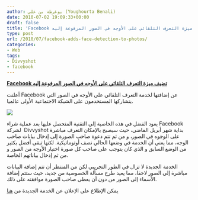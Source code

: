 ```yaml
---
author: يوغرطة بن علي (Youghourta Benali)
date: 2010-07-02 19:09:33+00:00
draft: false
title: 'Facebook تضيف ميزة التعرف التلقائي على الأوجه في الصور المرفوعة إليه  '
type: post
url: /2010/07/facebook-adds-face-detection-to-photos/
categories:
- Web
tags:
- Divvyshot
- facebook
---
```


**[Facebook تضيف ميزة التعرف التلقائي على الأوجه في الصور المرفوعة إليه](https://www.it-scoop.com/2010/07/facebook-adds-face-detection-to-photos)**


أعلنت Facebook عن إضافتها لخدمة التعرف التلقائي على الأوجه في الصور التي يتشاركها المستخدمون على الشبكة الاجتماعية الأولى عالميا.

[![](http://sphotos.ak.fbcdn.net/hphotos-ak-snc4/hs088.snc4/35745_454022026728_20531316728_5831433_703650_n.jpg  )
](https://www.it-scoop.com/2010/07/facebook-adds-face-detection-to-photos)

يعود الفضل في هذه الخاصية إلى التقنية المتحصل عليها بعد عملية شراء Facebook لشركة  Divvyshot بداية شهر أبريل الماضي، حيث سيصبح بالإمكان التعرف مباشرة على الوجوه في الصور، و من ثم تتم دعوة صاحب الصورة إلى إدخال بيانات صاحب الوجه، مما يعني أن الخدمة في وضعها الحالي نصف أوتوماتيكية. لكنها تبقى أفضل بكثير من الوضع السابق و الذي كان يتوجب على صاحب كل صورة اختيار الأوجه من الصور و من ثم إدخال بياناتهم الخاصة.

الخدمة الجديدة لا تزال في الطور التجريبي لكن من المنتظر أن تتم إضافة البيانات مباشرة إلى الصور لاحقا، مما يعيد طرح مسألة الخصوصية من جديد، حيث ستتم إضافة الأسماء إلى الصور من دون أن يعطي صاحب الصورة موافقته على ذلك.

يمكن الإطلاع على الإعلان عن الخدمة الجديدة من [هنا](http://blog.facebook.com/blog.php?post=403838582130)
